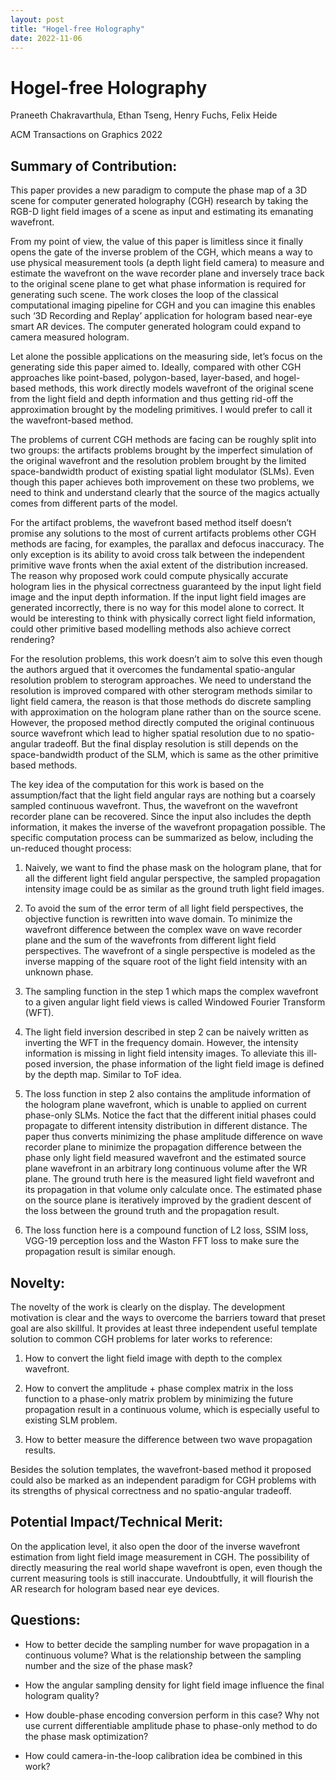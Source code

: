 ```yaml
---
layout: post
title: "Hogel-free Holography"
date: 2022-11-06
---
```


# Hogel-free Holography
Praneeth Chakravarthula, Ethan Tseng, Henry Fuchs, Felix Heide

ACM Transactions on Graphics 2022

## Summary of Contribution:
This paper provides a new paradigm to compute the phase map of a 3D scene for computer generated holography (CGH) research by taking the RGB-D light field images of a scene as input and estimating its emanating wavefront. 

From my point of view, the value of this paper is limitless since it finally opens the gate of the inverse problem of the CGH, which means a way to use physical measurement tools (a depth light field camera) to measure and estimate the wavefront on the wave recorder plane and inversely trace back to the original scene plane to get what phase information is required for generating such scene. The work closes the loop of  the classical computational imaging pipeline for CGH and you can imagine this enables such ‘3D Recording and Replay’ application for hologram based near-eye smart AR devices. The computer generated hologram could expand to camera measured hologram.

Let alone the possible applications on the measuring side, let’s focus on the generating side this paper aimed to. Ideally, compared with other CGH approaches like point-based, polygon-based, layer-based, and hogel-based methods, this work directly models wavefront of the original scene from the light field and depth information and thus getting rid-off the approximation brought by the modeling primitives. I would prefer to call it the wavefront-based method. 

The problems of current CGH methods are facing can be roughly split into two groups: the artifacts problems brought by the imperfect simulation of the original wavefront and the resolution problem brought by the limited space-bandwidth product of existing spatial light modulator (SLMs). Even though this paper achieves both improvement on these two problems, we need to think and understand clearly that the source of the magics actually comes from different parts of the model.

For the artifact problems, the wavefront based method itself doesn’t promise any solutions to the most of current artifacts problems other CGH methods are facing, for examples, the parallax and defocus inaccuracy. The only exception is its ability to avoid cross talk between the independent primitive wave fronts when the axial extent of the distribution increased. The reason why proposed work could compute physically accurate hologram lies in the physical correctness guaranteed by the input light field image and the input depth information. If the input light field images are generated incorrectly, there is no way for this model alone to correct. It would be interesting to think with physically correct light field information, could other primitive based modelling methods also achieve correct rendering?

For the resolution problems, this work doesn’t aim to solve this even though the authors argued that it overcomes the fundamental spatio-angular resolution problem to sterogram approaches. We need to understand the resolution is improved compared with other sterogram methods similar to light field camera, the reason is that those methods do discrete sampling with approximation on the hologram plane rather than on the source scene. However, the proposed method directly computed the original continuous source wavefront which lead to higher spatial resolution due to no spatio-angular tradeoff. But the final display resolution is still depends on the space-bandwidth product of the SLM, which is same as the other primitive based methods.

The key idea of the computation for this work is based on the assumption/fact that the light field angular rays are nothing but a coarsely sampled continuous wavefront. Thus, the wavefront on the wavefront recorder plane can be recovered. Since the input also includes the depth information, it makes the inverse of the wavefront propagation possible. The specific computation process can be summarized as below, including the un-reduced thought process:

1.	Naively, we want to find the phase mask on the hologram plane, that for all the different light field angular perspective, the sampled propagation intensity image could be as similar as the ground truth light field images.

2.	To avoid the sum of the error term of all light field perspectives,  the objective function is rewritten into wave domain. To minimize the wavefront difference between the complex wave on wave recorder plane and the sum of the wavefronts from different light field perspectives. The wavefront of a single perspective is modeled as the inverse mapping of the square root of the light field intensity with an unknown phase.

3.	The sampling function in the step 1 which maps the complex wavefront to a given angular light field views is called Windowed Fourier Transform (WFT).

4.	The light field inversion described in step 2 can be naively written as inverting the WFT in the frequency domain. However, the intensity information is missing in light field intensity images. To alleviate this ill-posed inversion, the phase information of the light field image is defined by the depth map. Similar to ToF idea.

5.	The loss function in step 2 also contains the amplitude information of the hologram plane wavefront, which is unable to applied on current phase-only SLMs. Notice the fact that the different initial phases could propagate to different intensity distribution in different distance.  The paper thus converts minimizing the phase amplitude difference on wave recorder plane to minimize the propagation difference between the phase only light field measured wavefront and the estimated source plane wavefront in an arbitrary long continuous volume after the WR plane. The ground truth here is the measured light field wavefront and its propagation in that volume only calculate once. The estimated phase on the source plane is iteratively improved by the gradient descent of the loss between the ground truth and the propagation result.

6.	The loss function here is a compound function of L2 loss, SSIM loss, VGG-19 perception loss and the Waston FFT loss to make sure the propagation result is similar enough.

## Novelty:
The novelty of the work is clearly on the display. The development motivation is clear and the ways to overcome the barriers toward that preset goal are also skillful. It provides at least three independent useful template solution to common CGH problems for later works to reference:
1.	How to convert the light field image with depth to the complex wavefront.

2.	How to convert the amplitude + phase complex matrix in the loss function to a phase-only matrix problem by minimizing the future propagation result in a continuous volume, which is especially useful to existing SLM problem.

3.	How to better measure the difference between two wave propagation results. 

Besides the solution templates, the wavefront-based method it proposed could also be marked as an independent paradigm for CGH problems with its strengths of physical correctness and no spatio-angular tradeoff.

## Potential Impact/Technical Merit:

On the application level, it also open the door of the inverse wavefront estimation from light field image measurement in CGH. The possibility of directly measuring the real world shape wavefront is open, even though the current measuring tools is still inaccurate. Undoubtfully, it will flourish the AR research for hologram based near eye devices.

## Questions:
* How to better decide the sampling number for wave propagation in a continuous volume? What is the relationship between the sampling number and the size of the phase mask?

* How the angular sampling density for light field image influence the final hologram quality?

* How double-phase encoding conversion perform in this case? Why not use current differentiable amplitude phase to phase-only method to do the phase mask optimization?

* How could camera-in-the-loop calibration idea be combined in this work?


